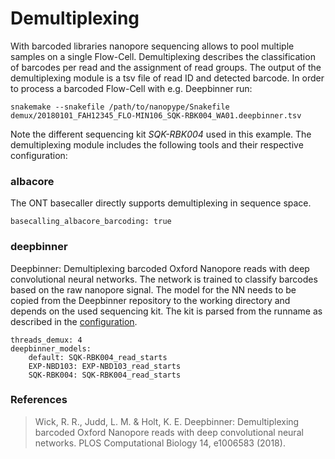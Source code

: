 # Demultiplexing

With barcoded libraries nanopore sequencing allows to pool multiple samples on a single Flow-Cell. Demultiplexing describes the classification of barcodes per read and the assignment of read groups. The output of the demultiplexing module is a tsv file of read ID and detected barcode. In order to process a barcoded Flow-Cell with e.g. Deepbinner run:

    snakemake --snakefile /path/to/nanopype/Snakefile demux/20180101_FAH12345_FLO-MIN106_SQK-RBK004_WA01.deepbinner.tsv
    
Note the different sequencing kit *SQK-RBK004* used in this example. The demultiplexing module includes the following tools and their respective configuration:

### albacore

The ONT basecaller directly supports demultiplexing in sequence space.

    basecalling_albacore_barcoding: true

### deepbinner

Deepbinner: Demultiplexing barcoded Oxford Nanopore reads with deep convolutional neural networks. The network is trained to classify barcodes based on the raw nanopore signal. The model for the NN needs to be copied from the Deepbinner repository to the working directory and depends on the used sequencing kit. The kit is parsed from the runname as described in the [configuration](../configuration.md).

    threads_demux: 4
    deepbinner_models:
        default: SQK-RBK004_read_starts
        EXP-NBD103: EXP-NBD103_read_starts
        SQK-RBK004: SQK-RBK004_read_starts
        
### References

> Wick, R. R., Judd, L. M. & Holt, K. E. Deepbinner: Demultiplexing barcoded Oxford Nanopore reads with deep convolutional neural networks. PLOS Computational Biology 14, e1006583 (2018).
